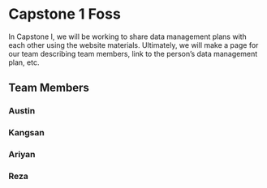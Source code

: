 # Capstone 1 Foss
In Capstone I, we will be working to share data management plans with each other using the website materials. Ultimately, we will make a page for our team describing team members, link to the person’s data management plan, etc.

## Team Members


### Austin


### Kangsan


### Ariyan


### Reza
